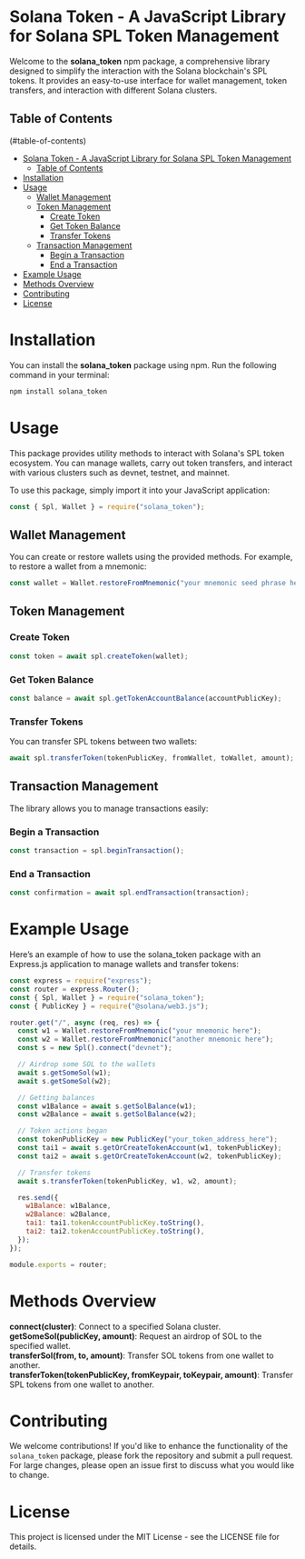 # Solana Token - A JavaScript Library for Solana SPL Token Management

Welcome to the **solana_token** npm package, a comprehensive library designed to simplify the interaction with the Solana blockchain's SPL tokens. It provides an easy-to-use interface for wallet management, token transfers, and interaction with different Solana clusters.

## Table of Contents

(#table-of-contents)
- [Solana Token - A JavaScript Library for Solana SPL Token Management](#solana-token---a-javascript-library-for-solana-spl-token-management)
  - [Table of Contents](#table-of-contents)
- [Installation](#installation)
- [Usage](#usage)
  - [Wallet Management](#wallet-management)
  - [Token Management](#token-management)
    - [Create Token](#create-token)
    - [Get Token Balance](#get-token-balance)
    - [Transfer Tokens](#transfer-tokens)
  - [Transaction Management](#transaction-management)
    - [Begin a Transaction](#begin-a-transaction)
    - [End a Transaction](#end-a-transaction)
- [Example Usage](#example-usage)
- [Methods Overview](#methods-overview)
- [Contributing](#contributing)
- [License](#license)

# Installation

You can install the **solana_token** package using npm. Run the following command in your terminal:

```bash
npm install solana_token
```

# Usage

This package provides utility methods to interact with Solana\'s SPL token ecosystem. You can manage wallets, carry out token transfers, and interact with various clusters such as devnet, testnet, and mainnet.

To use this package, simply import it into your JavaScript application:

```js
const { Spl, Wallet } = require("solana_token");
```

## Wallet Management

You can create or restore wallets using the provided methods. For example, to restore a wallet from a mnemonic:

```js
const wallet = Wallet.restoreFromMnemonic("your mnemonic seed phrase here");
```

## Token Management

### Create Token

```js
const token = await spl.createToken(wallet);
```

### Get Token Balance

```js
const balance = await spl.getTokenAccountBalance(accountPublicKey);
```

### Transfer Tokens

You can transfer SPL tokens between two wallets:

```js
await spl.transferToken(tokenPublicKey, fromWallet, toWallet, amount);
```

## Transaction Management

The library allows you to manage transactions easily:

### Begin a Transaction

```js
const transaction = spl.beginTransaction();
```

### End a Transaction

```js
const confirmation = await spl.endTransaction(transaction);
```

# Example Usage

Here’s an example of how to use the solana_token package with an Express.js application to manage wallets and transfer tokens:

```js
const express = require("express");
const router = express.Router();
const { Spl, Wallet } = require("solana_token");
const { PublicKey } = require("@solana/web3.js");

router.get("/", async (req, res) => {
  const w1 = Wallet.restoreFromMnemonic("your mnemonic here");
  const w2 = Wallet.restoreFromMnemonic("another mnemonic here");
  const s = new Spl().connect("devnet");

  // Airdrop some SOL to the wallets
  await s.getSomeSol(w1);
  await s.getSomeSol(w2);

  // Getting balances
  const w1Balance = await s.getSolBalance(w1);
  const w2Balance = await s.getSolBalance(w2);

  // Token actions began
  const tokenPublicKey = new PublicKey("your_token_address_here");
  const tai1 = await s.getOrCreateTokenAccount(w1, tokenPublicKey);
  const tai2 = await s.getOrCreateTokenAccount(w2, tokenPublicKey);

  // Transfer tokens
  await s.transferToken(tokenPublicKey, w1, w2, amount);

  res.send({
    w1Balance: w1Balance,
    w2Balance: w2Balance,
    tai1: tai1.tokenAccountPublicKey.toString(),
    tai2: tai2.tokenAccountPublicKey.toString(),
  });
});

module.exports = router;
```

# Methods Overview

**connect(cluster)**: Connect to a specified Solana cluster.  
**getSomeSol(publicKey, amount)**: Request an airdrop of SOL to the specified wallet.  
**transferSol(from, to, amount)**: Transfer SOL tokens from one wallet to another.  
**transferToken(tokenPublicKey, fromKeypair, toKeypair, amount)**: Transfer SPL tokens from one wallet to another.

# Contributing

We welcome contributions! If you'd like to enhance the functionality of the `solana_token` package, please fork the repository and submit a pull request. For large changes, please open an issue first to discuss what you would like to change.

# License

This project is licensed under the MIT License - see the LICENSE file for details.
